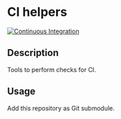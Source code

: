 # CI helpers

[![Continuous Integration](https://github.com/Console-Utils/ci-helpers/actions/workflows/ci.yml/badge.svg)](https://github.com/Console-Utils/ci-helpers/actions/workflows/ci.yml)

## Description

Tools to perform checks for CI.

## Usage

Add this repository as Git submodule.
